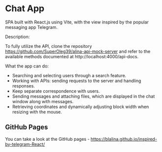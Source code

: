 # Chat App

SPA built with React.js using Vite, with the view inspired by the popular messaging app Telegram.

Description:

To fully utilize the API, clone the repository https://github.com/SuperOleg39/alina-api-mock-server and refer to the available methods documented at http://localhost:4000/api-docs.

What the app can do:

- Searching and selecting users through a search feature.
- Working with APIs: sending requests to the server and handling responses.
- Keep separate correspondence with users.
- Sending messages and attaching files, which are displayed in the chat window along with messages.
- Retrieving coordinates and dynamically adjusting block width when resizing with the mouse.

## GitHub Pages

You can take a look at the GitHub pages - https://blalina.github.io/inspired-by-telegram-React/

